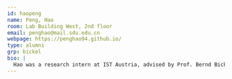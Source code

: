 ```yaml
---
id: haopeng
name: Peng, Hao
room: Lab Building West, 2nd floor
email: penghao@mail.sdu.edu.cn
webpage: https://penghao94.github.io/
type: alumni
grp: bickel
bio: |
  Hao was a research intern at IST Austria, advised by Prof. Bernd Bickel.
---
```

